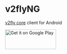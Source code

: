 # v2flyNG

[v2fly core](https://github.com/v2fly/v2ray-core) client for Android

<a href="https://play.google.com/store/apps/details?id=com.v2ray.v2fly">
<img alt="Get it on Google Play" src="https://play.google.com/intl/en_us/badges/images/generic/en_badge_web_generic.png" width="165" height="64" />
</a>
 
